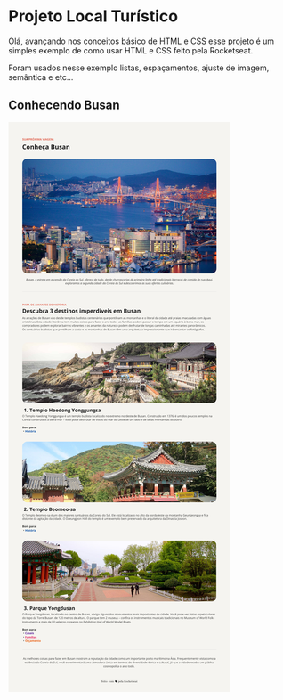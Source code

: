 # Projeto Local Turístico
Olá, avançando nos conceitos básico de HTML e CSS esse projeto é um simples exemplo de como usar HTML e CSS feito pela Rocketseat.

Foram usados nesse exemplo listas, espaçamentos, ajuste de imagem, semântica e etc...

## Conhecendo Busan
<img src="Local-turistico.jpg" alt="Imagem do projeto">
